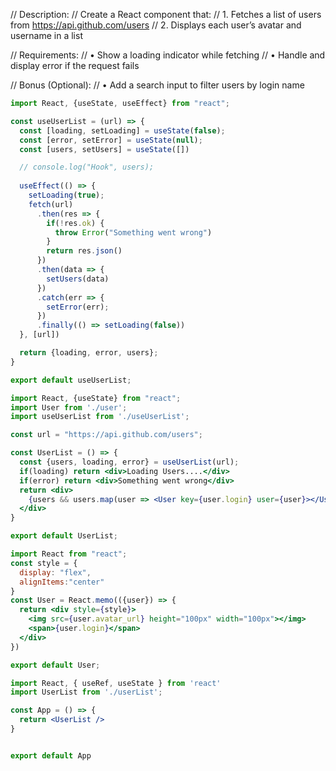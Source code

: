 // Description:
// Create a React component that:
//         1. Fetches a list of users from https://api.github.com/users
//         2. Displays each user’s avatar and username in a list

// Requirements:
//         • Show a loading indicator while fetching
//         • Handle and display error if the request fails

// Bonus (Optional):
//         • Add a search input to filter users by login name


```jsx
import React, {useState, useEffect} from "react";

const useUserList = (url) => {
  const [loading, setLoading] = useState(false);
  const [error, setError] = useState(null);
  const [users, setUsers] = useState([])

  // console.log("Hook", users);
  
  useEffect(() => {
    setLoading(true);
    fetch(url)
      .then(res => {
        if(!res.ok) {
          throw Error("Something went wrong")
        }
        return res.json()
      })
      .then(data => {
        setUsers(data)
      })
      .catch(err => {
        setError(err);
      })
      .finally(() => setLoading(false))
  }, [url])

  return {loading, error, users};
}

export default useUserList;
```
```jsx
import React, {useState} from "react";
import User from './user';
import useUserList from './useUserList';

const url = "https://api.github.com/users";

const UserList = () => {
  const {users, loading, error} = useUserList(url);
  if(loading) return <div>Loading Users....</div>
  if(error) return <div>Something went wrong</div>
  return <div>
    {users && users.map(user => <User key={user.login} user={user}></User>)}
  </div>
}

export default UserList;
```
```jsx
import React from "react";
const style = {
  display: "flex",
  alignItems:"center"
}
const User = React.memo(({user}) => {
  return <div style={style}>
    <img src={user.avatar_url} height="100px" width="100px"></img>
    <span>{user.login}</span>
  </div>
})

export default User;
```
```jsx
import React, { useRef, useState } from 'react'
import UserList from './userList';

const App = () => {
  return <UserList />
}


export default App
```

